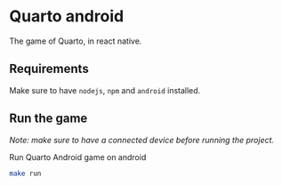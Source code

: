# Quarto android

The game of Quarto, in react native.

## Requirements

Make sure to have `nodejs`, `npm` and `android` installed.

## Run the game

_Note: make sure to have a connected device before running the project._

Run Quarto Android game on android

``` bash
make run
```
